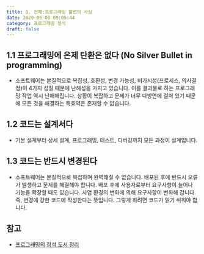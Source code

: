 ```yaml
---
title: 1. 전체:프로그래밍 불변의 사실
date: 2020-05-08 09:05:44
category: 프로그래밍 정석
draft: false
---
```


## 1.1 프로그래밍에 은제 탄환은 없다 (No Silver Bullet in programming)

- 소프트웨어는 본질적으로 복잡성, 호환성, 변경 가능성, 비가시성(프로세스, 의사결정)이 4가지 성질 때문에 난해성을 가지고 있습니다. 이를 결과물로 하는 프로그래밍 작업 역시 난해해집니다. 상황이 복잡하고 문제가 너무 다방면에 걸쳐 있기 때문에 모든 것을 해결하는 특효약은 존재할 수 없습니다.

## 1.2 코드는 설계서다

- 기본 설계부터 상세 설계, 프로그래밍, 테스트, 디버깅까지 모든 과정이 설계입니다.

## 1.3 코드는 반드시 변경된다

- 소프트웨어는 본질적으로 복잡하며 완벽해질 수 없습니다. 배포된 후에 반드시 오류가 발생하고 문제를 해결해야 합니다. 배포 후에 사용자로부터 요구사항이 늘어나 기능을 확장할 때도 있습니다. 사업 환경의 변화에 의해 요구사항이 변화해 갑니다. 즉, 변경에 강한 코드에 작성한다는 뜻입니다. 그렇게 하려면 코드가 읽기 쉬워야 합니다.

## 참고

- [프로그래밍의 정석 도서 정리](https://peter-cho.gitbook.io/book/11/undefined-7)
